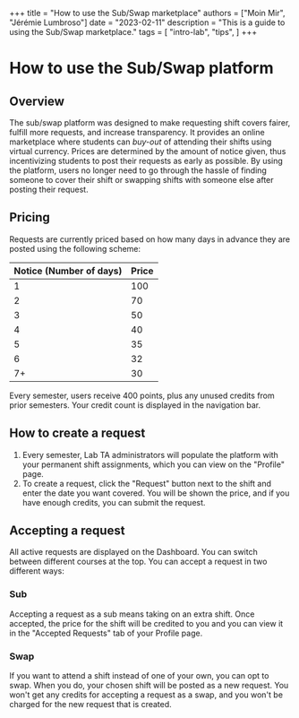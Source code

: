 +++
title = "How to use the Sub/Swap marketplace"
authors = ["Moin Mir", "Jérémie Lumbroso"]
date = "2023-02-11"
description = "This is a guide to using the Sub/Swap marketplace."
tags = [
    "intro-lab",
    "tips",
]
+++

# How to use the Sub/Swap platform

## Overview

The sub/swap platform was designed to make requesting shift covers fairer, fulfill more requests, and increase transparency. It provides an online marketplace where students can *buy-out* of attending their shifts using virtual currency. Prices are determined by the amount of notice given, thus incentivizing students to post their requests as early as possible. By using the platform, users no longer need to go through the hassle of finding someone to cover their shift or swapping shifts with someone else after posting their request. 

## Pricing

Requests are currently priced based on how many days in advance they are posted using the following scheme:

| Notice (Number of days) | Price |
| --- | --- |
| 1 | 100 |
| 2 | 70 |
| 3 | 50 |
| 4 | 40 |
| 5 | 35 |
| 6 | 32 |
| 7+ | 30 |

Every semester, users receive 400 points, plus any unused credits from prior semesters. Your credit count is displayed in the navigation bar.

## How to create a request

1. Every semester, Lab TA administrators will populate the platform with your permanent shift assignments, which you can view on the "Profile" page. 
2. To create a request, click the "Request" button next to the shift and enter the date you want covered. You will be shown the price, and if you have enough credits, you can submit the request.

## Accepting a request

All active requests are displayed on the Dashboard. You can switch between different courses at the top. You can accept a request in two different ways:

### Sub

Accepting a request as a sub means taking on an extra shift. Once accepted, the price for the shift will be credited to you and you can view it in the "Accepted Requests" tab of your Profile page.

### Swap

If you want to attend a shift instead of one of your own, you can opt to swap. When you do, your chosen shift will be posted as a new request. You won't get any credits for accepting a request as a swap, and you won't be charged for the new request that is created.
